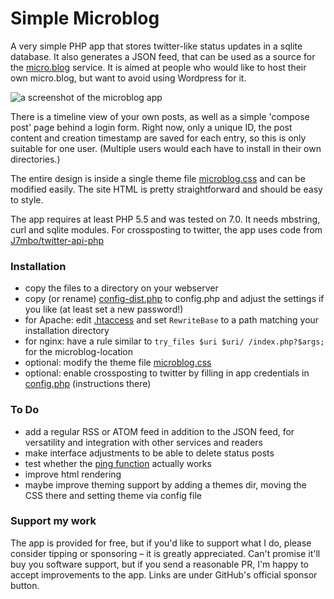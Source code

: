 # Simple Microblog

A very simple PHP app that stores twitter-like status updates in a sqlite database. It also generates a JSON feed, that can be used as a source for the [micro.blog](https://micro.blog/) service. It is aimed at people who would like to host their own micro.blog, but want to avoid using Wordpress for it.

![a screenshot of the microblog app](https://user-images.githubusercontent.com/1279725/34184164-9567a4b2-e51e-11e7-9317-d737ef3423f0.png)

There is a timeline view of your own posts, as well as a simple 'compose post' page behind a login form. Right now, only a unique ID, the post content and creation timestamp are saved for each entry, so this is only suitable for one user. (Multiple users would each have to install in their own directories.)

The entire design is inside a single theme file [microblog.css](microblog.css) and can be modified easily. The site HTML is pretty straightforward and should be easy to style.

The app requires at least PHP 5.5 and was tested on 7.0. It needs mbstring, curl and sqlite modules. 
For crossposting to twitter, the app uses code from [J7mbo/twitter-api-php](https://github.com/J7mbo/twitter-api-php)

### Installation

- copy the files to a directory on your webserver
- copy (or rename) [config-dist.php](config-dist.php) to config.php and adjust the settings if you like (at least set a new password!)
- for Apache: edit [.htaccess](.htaccess) and set `RewriteBase` to a path matching your installation directory
- for nginx: have a rule similar to `try_files $uri $uri/ /index.php?$args;` for the microblog-location
- optional: modify the theme file [microblog.css](microblog.css)
- optional: enable crossposting to twitter by filling in app credentials in [config.php](config.php#L32-L35) (instructions there)

### To Do

- add a regular RSS or ATOM feed in addition to the JSON feed, for versatility and integration with other services and readers
- make interface adjustments to be able to delete status posts
- test whether the [ping function](http://help.micro.blog/2017/api-feeds/) actually works
- improve html rendering
- maybe improve theming support by adding a themes dir, moving the CSS there and setting theme via config file

### Support my work

The app is provided for free, but if you'd like to support what I do, please consider tipping or sponsoring – it is greatly appreciated. Can't promise it'll buy you software support, but if you send a reasonable PR, I'm happy to accept improvements to the app. Links are under GitHub's official sponsor button.
